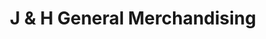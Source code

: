 ---
title: "J & H General Merchandising"
url: /puerto-princesa/j-and-h-general-merchandising/
shop: gas
---